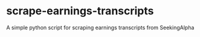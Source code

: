 # scrape-earnings-transcripts
A simple python script for scraping earnings transcripts from SeekingAlpha
